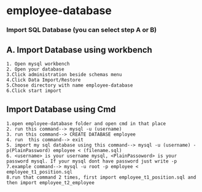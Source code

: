 # employee-database

### Import SQL Database (you can select step A or B)

## A. Import Database using workbench
```
1. Open mysql workbench
2. Open your database
3.Click administration beside schemas menu
4.Click Data Import/Restore
5.Choose directory with name employee-database 
6.Click start import
```


## Import Database using Cmd
```
1.open employee-database folder and open cmd in that place
2. run this command--> mysql -u (username)
3. run this command--> CREATE DATABASE employee
4. run  this command--> exit
5. import my sql database using this command--> mysql -u (username) -p(PlainPassword) employee < (filename.sql)
6. <username> is your username mysql, <PlainPassoword> is your password mysql. If your mysql dont have password just write -p
7.example command--> mysql -u root -p employee < employee_t1_position.sql
8.run that command 2 times, first import employee_t1_position.sql and then import employee_t2_employee
```
